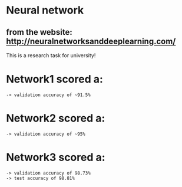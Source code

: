 # Neural network

## from the website: http://neuralnetworksanddeeplearning.com/

This is a research task for university!

# Network1 scored a:
    -> validation accuracy of ~91.5%

# Network2 scored a:
    -> validation accuracy of ~95%

# Network3 scored a:
    -> validation accuracy of 98.73%
    -> test accuracy of 98.81%